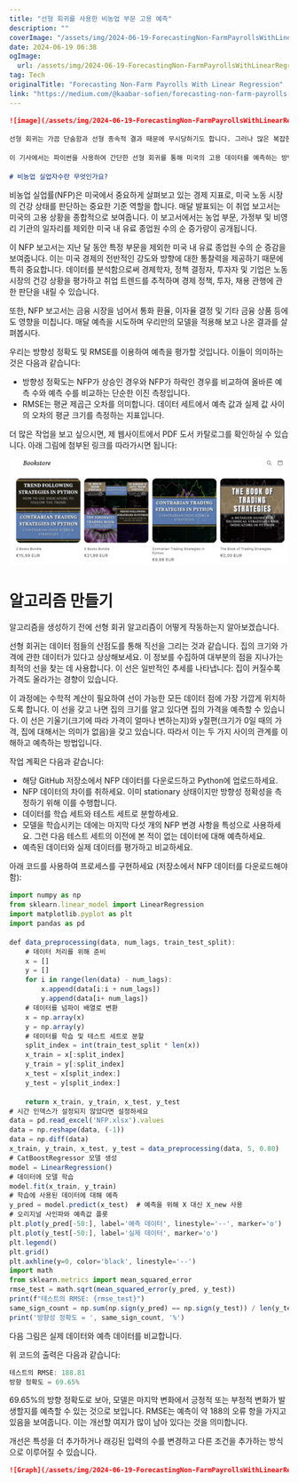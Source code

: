 ```yaml
---
title: "선형 회귀를 사용한 비농업 부문 고용 예측"
description: ""
coverImage: "/assets/img/2024-06-19-ForecastingNon-FarmPayrollsWithLinearRegression_0.png"
date: 2024-06-19 06:38
ogImage: 
  url: /assets/img/2024-06-19-ForecastingNon-FarmPayrollsWithLinearRegression_0.png
tag: Tech
originalTitle: "Forecasting Non-Farm Payrolls With Linear Regression"
link: "https://medium.com/@kaabar-sofien/forecasting-non-farm-payrolls-with-linear-regression-11ca69f8b0b8"
---
```



```markdown
![image](/assets/img/2024-06-19-ForecastingNon-FarmPayrollsWithLinearRegression_0.png)

선형 회귀는 가끔 단숨함과 선형 종속적 결과 때문에 무시당하기도 합니다. 그러나 많은 복잡한 예측 작업을 선형 회귀를 사용하여 해결할 수 있습니다. 한 번 매우 성공한 헤지 펀드 관리자로부터 들은 적이 있는데, 그들의 정교한 거래 모델 중 하나는 간단한 선형 회귀 모델에 의존했다고 말씀하셨습니다.

이 기사에서는 파이썬을 사용하여 간단한 선형 회귀를 통해 미국의 고용 데이터를 예측하는 방법을 보여줍니다.

# 비농업 실업자수란 무엇인가요?
```

<div class="content-ad"></div>

비농업 실업률(NFP)은 미국에서 중요하게 살펴보고 있는 경제 지표로, 미국 노동 시장의 건강 상태를 판단하는 중요한 기준 역할을 합니다. 매달 발표되는 이 취업 보고서는 미국의 고용 상황을 종합적으로 보여줍니다. 이 보고서에서는 농업 부문, 가정부 및 비영리 기관의 일자리를 제외한 미국 내 유료 종업원 수의 순 증가량이 공개됩니다.

이 NFP 보고서는 지난 달 동안 특정 부문을 제외한 미국 내 유료 종업원 수의 순 증감을 보여줍니다. 이는 미국 경제의 전반적인 강도와 방향에 대한 통찰력을 제공하기 때문에 특히 중요합니다. 데이터를 분석함으로써 경제학자, 정책 결정자, 투자자 및 기업은 노동 시장의 건강 상황을 평가하고 취업 트렌드를 추적하며 경제 정책, 투자, 채용 관행에 관한 판단을 내릴 수 있습니다.

또한, NFP 보고서는 금융 시장을 넘어서 통화 환율, 이자율 결정 및 기타 금융 상품 등에도 영향을 미칩니다. 매달 예측을 시도하며 우리만의 모델을 적용해 보고 나온 결과를 살펴봅시다.

우리는 방향성 정확도 및 RMSE를 이용하여 예측을 평가할 것입니다. 이들이 의미하는 것은 다음과 같습니다:

<div class="content-ad"></div>

- 방향성 정확도는 NFP가 상승인 경우와 NFP가 하락인 경우를 비교하여 올바른 예측 수와 예측 수를 비교하는 단순한 이진 측정입니다.
- RMSE는 평균 제곱근 오차를 의미합니다. 데이터 세트에서 예측 값과 실제 값 사이의 오차의 평균 크기를 측정하는 지표입니다.

더 많은 작업을 보고 싶으시면, 제 웹사이트에서 PDF 도서 카탈로그를 확인하실 수 있습니다. 아래 그림에 첨부된 링크를 따라가시면 됩니다:

![PDF books catalogue](/assets/img/2024-06-19-ForecastingNon-FarmPayrollsWithLinearRegression_1.png)

# 알고리즘 만들기

<div class="content-ad"></div>

알고리즘을 생성하기 전에 선형 회귀 알고리즘이 어떻게 작동하는지 알아보겠습니다.

선형 회귀는 데이터 점들의 산점도를 통해 직선을 그리는 것과 같습니다. 집의 크기와 가격에 관한 데이터가 있다고 상상해보세요. 이 정보를 수집하여 대부분의 점을 지나가는 최적의 선을 찾는 데 사용합니다. 이 선은 일반적인 추세를 나타냅니다: 집이 커질수록 가격도 올라가는 경향이 있습니다.

이 과정에는 수학적 계산이 필요하여 선이 가능한 모든 데이터 점에 가장 가깝게 위치하도록 합니다. 이 선을 갖고 나면 집의 크기를 알고 있다면 집의 가격을 예측할 수 있습니다. 이 선은 기울기(크기에 따라 가격이 얼마나 변하는지)와 y절편(크기가 0일 때의 가격, 집에 대해서는 의미가 없음)을 갖고 있습니다. 따라서 이는 두 가지 사이의 관계를 이해하고 예측하는 방법입니다.

작업 계획은 다음과 같습니다:

<div class="content-ad"></div>

- 해당 GitHub 저장소에서 NFP 데이터를 다운로드하고 Python에 업로드하세요.
- NFP 데이터의 차이를 취하세요. 이미 stationary 상태이지만 방향성 정확성을 측정하기 위해 이를 수행합니다.
- 데이터를 학습 세트와 테스트 세트로 분할하세요.
- 모델을 학습시키는 데에는 마지막 다섯 개의 NFP 변경 사항을 특성으로 사용하세요. 그런 다음 테스트 세트의 이전에 본 적이 없는 데이터에 대해 예측하세요.
- 예측된 데이터와 실제 데이터를 평가하고 비교하세요.

아래 코드를 사용하여 프로세스를 구현하세요 (저장소에서 NFP 데이터를 다운로드해야 함):

```js
import numpy as np
from sklearn.linear_model import LinearRegression
import matplotlib.pyplot as plt
import pandas as pd

def data_preprocessing(data, num_lags, train_test_split):
    # 데이터 처리를 위해 준비
    x = []
    y = []
    for i in range(len(data) - num_lags):
        x.append(data[i:i + num_lags])
        y.append(data[i+ num_lags])
    # 데이터를 넘파이 배열로 변환
    x = np.array(x)
    y = np.array(y)
    # 데이터를 학습 및 테스트 세트로 분할
    split_index = int(train_test_split * len(x))
    x_train = x[:split_index]
    y_train = y[:split_index]
    x_test = x[split_index:]
    y_test = y[split_index:]
    
    return x_train, y_train, x_test, y_test 
# 시간 인덱스가 설정되지 않았다면 설정하세요
data = pd.read_excel('NFP.xlsx').values
data = np.reshape(data, (-1))
data = np.diff(data)
x_train, y_train, x_test, y_test = data_preprocessing(data, 5, 0.80)
# CatBoostRegressor 모델 생성
model = LinearRegression()
# 데이터에 모델 학습
model.fit(x_train, y_train)
# 학습에 사용된 데이터에 대해 예측
y_pred = model.predict(x_test)  # 예측을 위해 X 대신 X_new 사용
# 오리지널 사인파와 예측값 플롯
plt.plot(y_pred[-50:], label='예측 데이터', linestyle='--', marker='o')
plt.plot(y_test[-50:], label='실제 데이터', marker='o')
plt.legend()
plt.grid()
plt.axhline(y=0, color='black', linestyle='--')
import math
from sklearn.metrics import mean_squared_error
rmse_test = math.sqrt(mean_squared_error(y_pred, y_test))
print(f"테스트의 RMSE: {rmse_test}")
same_sign_count = np.sum(np.sign(y_pred) == np.sign(y_test)) / len(y_test) * 100
print('방향성 정확도 = ', same_sign_count, '%')
```

다음 그림은 실제 데이터와 예측 데이터를 비교합니다.

<div class="content-ad"></div>

위 코드의 출력은 다음과 같습니다:

```js
테스트의 RMSE: 188.81
방향 정확도 = 69.65%
```

69.65%의 방향 정확도로 보아, 모델은 마지막 변화에서 긍정적 또는 부정적 변화가 발생할지를 예측할 수 있는 것으로 보입니다. RMSE는 예측이 약 188의 오류 항을 가지고 있음을 보여줍니다. 이는 개선할 여지가 많이 남아 있다는 것을 의미합니다.

개선은 특성을 더 추가하거나 래깅된 입력의 수를 변경하고 다른 조건을 추가하는 방식으로 이루어질 수 있습니다.

<div class="content-ad"></div>

```markdown
![Graph](/assets/img/2024-06-19-ForecastingNon-FarmPayrollsWithLinearRegression_2.png)
```  